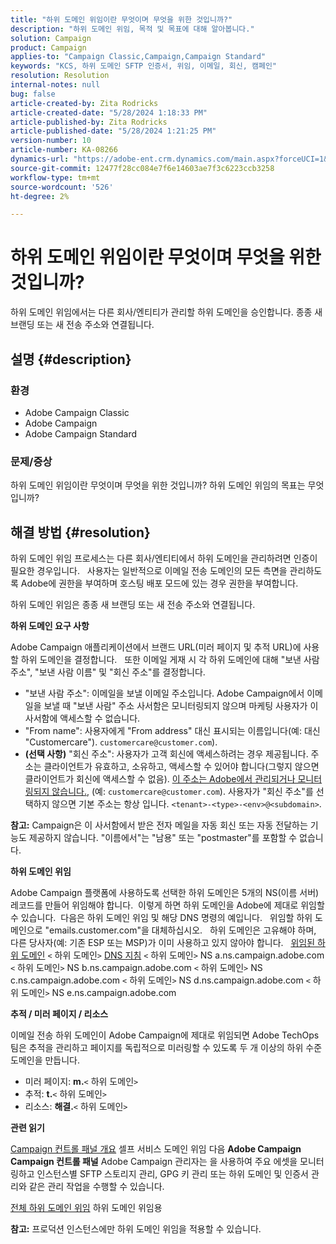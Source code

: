```yaml
---
title: "하위 도메인 위임이란 무엇이며 무엇을 위한 것입니까?"
description: "하위 도메인 위임, 목적 및 목표에 대해 알아봅니다."
solution: Campaign
product: Campaign
applies-to: "Campaign Classic,Campaign,Campaign Standard"
keywords: "KCS, 하위 도메인 SFTP 인증서, 위임, 이메일, 회신, 캠페인"
resolution: Resolution
internal-notes: null
bug: false
article-created-by: Zita Rodricks
article-created-date: "5/28/2024 1:18:33 PM"
article-published-by: Zita Rodricks
article-published-date: "5/28/2024 1:21:25 PM"
version-number: 10
article-number: KA-08266
dynamics-url: "https://adobe-ent.crm.dynamics.com/main.aspx?forceUCI=1&pagetype=entityrecord&etn=knowledgearticle&id=a225eec5-f41c-ef11-840a-000d3a372703"
source-git-commit: 12477f28cc084e7f6e14603ae7f3c6223ccb3258
workflow-type: tm+mt
source-wordcount: '526'
ht-degree: 2%

---
```


# 하위 도메인 위임이란 무엇이며 무엇을 위한 것입니까?


하위 도메인 위임에서는 다른 회사/엔티티가 관리할 하위 도메인을 승인합니다. 종종 새 브랜딩 또는 새 전송 주소와 연결됩니다.

## 설명 {#description}


### 환경

- Adobe Campaign Classic
- Adobe Campaign
- Adobe Campaign Standard




### 문제/증상

하위 도메인 위임이란 무엇이며 무엇을 위한 것입니까? 하위 도메인 위임의 목표는 무엇입니까?


## 해결 방법 {#resolution}


하위 도메인 위임 프로세스는 다른 회사/엔티티에서 하위 도메인을 관리하려면 인증이 필요한 경우입니다.  
사용자는 일반적으로 이메일 전송 도메인의 모든 측면을 관리하도록 Adobe에 권한을 부여하며 호스팅 배포 모드에 있는 경우 권한을 부여합니다.

하위 도메인 위임은 종종 새 브랜딩 또는 새 전송 주소와 연결됩니다.

<b>하위 도메인 요구 사항</b>

Adobe Campaign 애플리케이션에서 브랜드 URL(미러 페이지 및 추적 URL)에 사용할 하위 도메인을 결정합니다.  
또한 이메일 게재 시 각 하위 도메인에 대해 &quot;보낸 사람 주소&quot;, &quot;보낸 사람 이름&quot; 및 &quot;회신 주소&quot;를 결정합니다.

- &quot;보낸 사람 주소&quot;: 이메일을 보낼 이메일 주소입니다. Adobe Campaign에서 이메일을 보낼 때 &quot;보낸 사람&quot; 주소 사서함은 모니터링되지 않으며 마케팅 사용자가 이 사서함에 액세스할 수 없습니다.
- &quot;From name&quot;: 사용자에게 &quot;From address&quot; 대신 표시되는 이름입니다(예: 대신 &quot;Customercare&quot;). `customercare@customer.com`).
- <b>(선택 사항)</b> &quot;회신 주소&quot;: 사용자가 고객 회신에 액세스하려는 경우 제공됩니다. 주소는 클라이언트가 유효하고, 소유하고, 액세스할 수 있어야 합니다(그렇지 않으면 클라이언트가 회신에 액세스할 수 없음). <u>이 주소는 Adobe에서 관리되거나 모니터링되지 않습니다.</u>, (예: `customercare@customer.com`). 사용자가 &quot;회신 주소&quot;를 선택하지 않으면 기본 주소는 항상 입니다. `<tenant>-<type>-<env>@<subdomain>`.


<b>참고:</b> Campaign은 이 사서함에서 받은 전자 메일을 자동 회신 또는 자동 전달하는 기능도 제공하지 않습니다. &quot;이름에서&quot;는 &quot;남용&quot; 또는 &quot;postmaster&quot;를 포함할 수 없습니다.

<b>하위 도메인 위임</b>

Adobe Campaign 플랫폼에 사용하도록 선택한 하위 도메인은 5개의 NS(이름 서버) 레코드를 만들어 위임해야 합니다. 
이렇게 하면 하위 도메인을 Adobe에 제대로 위임할 수 있습니다.  다음은 하위 도메인 위임 및 해당 DNS 명령의 예입니다.  
위임할 하위 도메인으로 &quot;emails.customer.com&quot;을 대체하십시오.  
하위 도메인은 고유해야 하며, 다른 당사자(예: 기존 ESP 또는 MSP)가 이미 사용하고 있지 않아야 합니다.
 
<u>위임된 하위 도메인</u>
`<` 하위 도메인`>`
<u>DNS 지침</u>
`<` 하위 도메인`>`  NS a.ns.campaign.adobe.com
`<` 하위 도메인`>`  NS b.ns.campaign.adobe.com
`<` 하위 도메인`>`  NS c.ns.campaign.adobe.com
`<` 하위 도메인`>`  NS d.ns.campaign.adobe.com
`<` 하위 도메인`>`  NS e.ns.campaign.adobe.com

<b>추적 / 미러 페이지 / 리소스</b>

이메일 전송 하위 도메인이 Adobe Campaign에 제대로 위임되면 Adobe TechOps 팀은 추적을 관리하고 페이지를 독립적으로 미러링할 수 있도록 두 개 이상의 하위 수준 도메인을 만듭니다.

- 미러 페이지: <b>m.</b>`<` 하위 도메인`>`
- 추적: <b>t.</b>`<` 하위 도메인`>`
- 리소스: <b>해결.</b>`<` 하위 도메인`>`




<b>관련 읽기</b>

[Campaign 컨트롤 패널 개요](https://experienceleague.adobe.com/docs/campaign-classic-learn/control-panel/control-panel-overview.html?lang=ko-KR) 셀프 서비스 도메인 위임 다음 <b>Adobe Campaign Campaign 컨트롤 패널</b> Adobe Campaign 관리자는 을 사용하여 주요 에셋을 모니터링하고 인스턴스별 SFTP 스토리지 관리, GPG 키 관리 또는 하위 도메인 및 인증서 관리와 같은 관리 작업을 수행할 수 있습니다.

[전체 하위 도메인 위임](https://experienceleague.adobe.com/docs/campaign-classic-learn/control-panel/subdomains-and-certificates/subdomain-delegation.html) 하위 도메인 위임용

<b>참고:</b> 프로덕션 인스턴스에만 하위 도메인 위임을 적용할 수 있습니다.
